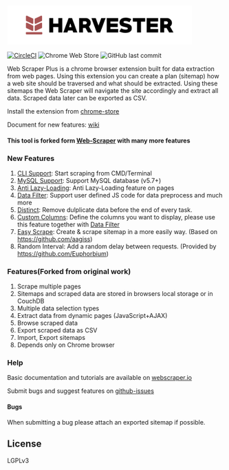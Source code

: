 <img src="https://raw.githubusercontent.com/robin-rpr/harvester/master/src/assets/images/logo.png" width="430">
 
[![CircleCI](https://circleci.com/gh/robin-rpr/harvester.svg?style=svg)](https://circleci.com/gh/robin-rpr/harvester)
![Chrome Web Store](https://img.shields.io/chrome-web-store/v/pbbfbmlnpackgeofecdfncmmdbodkhma?color=%231a73e8&label=Chrome%20Web%20Store)
![GitHub last commit](https://img.shields.io/github/last-commit/robin-rpr/harvester)

Web Scraper Plus is a chrome browser extension built for data extraction from web 
pages. Using this extension you can create a plan (sitemap) how a web site 
should be traversed and what should be extracted. Using these sitemaps the 
Web Scraper will navigate the site accordingly and extract all data. Scraped 
data later can be exported as CSV.

Install the extension from [chrome-store]

Document for new features: [wiki]

#### This tool is forked form [Web-Scraper] with many more features

### New Features
 1. [CLI Support]: Start scraping from CMD/Terminal
 2. [MySQL Support]: Support MySQL database (v5.7+)
 3. [Anti Lazy-Loading]: Anti Lazy-Loading feature on pages
 4. [Data Filter]: Support user defined JS code for data preprocess and much more
 5. [Distinct]: Remove dulplicate data before the end of every task.
 6. [Custom Columns]: Define the columns you want to display, please use this feature together with [Data Filter]
 7. [Easy Scrape]: Create & scrape sitemap in a more easily way. (Based on https://github.com/aagiss)
 8. Random Interval: Add a random delay between requests. (Provided by https://github.com/Euphorbium)

### Features(Forked from original work)

 1. Scrape multiple pages
 2. Sitemaps and scraped data are stored in browsers local storage or in CouchDB
 3. Multiple data selection types
 4. Extract data from dynamic pages (JavaScript+AJAX)
 5. Browse scraped data
 6. Export scraped data as CSV
 7. Import, Export sitemaps
 8. Depends only on Chrome browser

### Help

 Basic documentation and tutorials are available on [webscraper.io]
 
 Submit bugs and suggest features on [github-issues]
 
#### Bugs
When submitting a bug please attach an exported sitemap if possible.

## License
LGPLv3

 [Web-Scraper]: https://github.com/martinsbalodis/web-scraper-chrome-extension
 [chrome-store]: https://chrome.google.com/webstore/detail/pbbfbmlnpackgeofecdfncmmdbodkhma
 [webscraper.io]: http://webscraper.io/
 [github-issues]: https://github.com/hejiheji001/web-scraper-chrome-extension/issues
 [wiki]: https://github.com/hejiheji001/web-scraper-chrome-extension/wiki
[MySQL Support]: https://github.com/hejiheji001/web-scraper-chrome-extension/wiki/MySQL-Support

[CLI Support]: https://github.com/hejiheji001/web-scraper-chrome-extension/wiki/CLI-Support

[Anti Lazy-Loading]: https://github.com/hejiheji001/web-scraper-chrome-extension/wiki/Anti-Lazy-Loading

[Data Filter]: https://github.com/hejiheji001/web-scraper-chrome-extension/wiki/Data-Filter

[Distinct]: https://github.com/hejiheji001/web-scraper-chrome-extension/wiki/Distinct

[Custom Columns]: https://github.com/hejiheji001/web-scraper-chrome-extension/wiki/Custom-Columns

[Easy Scrape]: https://github.com/hejiheji001/web-scraper-chrome-extension/wiki/Easy-Scrape
